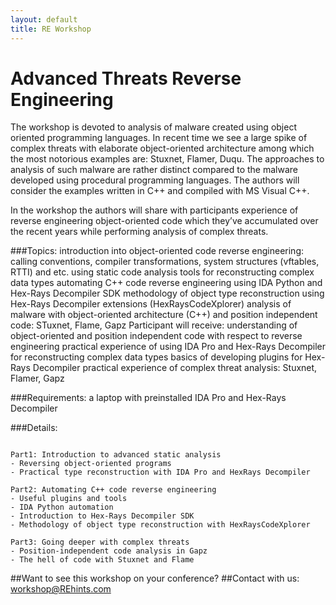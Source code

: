```yaml
---
layout: default
title: RE Workshop
---
```


Advanced Threats Reverse Engineering
====================================
The workshop is devoted to analysis of malware created using object oriented programming languages. In recent time we see a large spike of complex threats with elaborate object-oriented architecture among which the most notorious examples are: Stuxnet, Flamer, Duqu. The approaches to analysis of such malware are rather distinct compared to the malware developed using procedural programming languages. The authors will consider the examples written in C++ and compiled with MS Visual C++.

In the workshop the authors will share with participants experience of reverse engineering object-oriented code which they’ve accumulated over the recent years while performing analysis of complex threats.

###Topics:
introduction into object-oriented code reverse engineering: calling conventions, compiler transformations, system structures (vftables, RTTI) and etc.
using static code analysis tools for reconstructing complex data types
automating C++ code reverse engineering using IDA Python and Hex-Rays Decompiler SDK
methodology of object type reconstruction using Hex-Rays Decompiler extensions (HexRaysCodeXplorer)
analysis of malware with object-oriented architecture (C++) and position independent code: STuxnet, Flame, Gapz
Participant will receive:
understanding of object-oriented and position independent code with respect to reverse engineering
practical experience of using IDA Pro and Hex-Rays Decompiler for reconstructing complex data types
basics of developing plugins for Hex-Rays Decompiler
practical experience of complex threat analysis: Stuxnet, Flamer, Gapz

###Requirements:
a laptop with preinstalled IDA Pro and Hex-Rays Decompiler

###Details:
<pre><code>
Part1: Introduction to advanced static analysis
- Reversing object-oriented programs
- Practical type reconstruction with IDA Pro and HexRays Decompiler

Part2: Automating C++ code reverse engineering 
- Useful plugins and tools
- IDA Python automation
- Introduction to Hex-Rays Decompiler SDK
- Methodology of object type reconstruction with HexRaysCodeXplorer

Part3: Going deeper with complex threats 
- Position-independent code analysis in Gapz
- The hell of code with Stuxnet and Flame
</code></pre>

##Want to see this workshop on your conference? 
##Contact with us: <workshop@REhints.com> 

